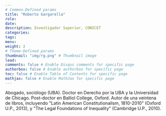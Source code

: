 ```yaml
---
# Common-Defined params
title: "Roberto Gargarella"
role: 
date: 
description: Investigador Superior, CONICET
categories:
tags:
menu: 
weight: 2
# Theme-Defined params
thumbnail: "img/rg.png" # Thumbnail image
lead: 
comments: false # Enable Disqus comments for specific page
authorbox: false # Enable authorbox for specific page
toc: false # Enable Table of Contents for specific page
mathjax: false # Enable MathJax for specific page
---
```


Abogado, sociólogo (UBA). Doctor en Derecho por la UBA y la Universidad de Chicago. Post-doctor en Balliol College, Oxford. Autor de una veintena de libros, incluyendo "Latin American Constitutionalism, 1810-2010" (Oxford U.P., 2013), y "The Legal Foundations of Inequality" (Cambridge U.P., 2010).

